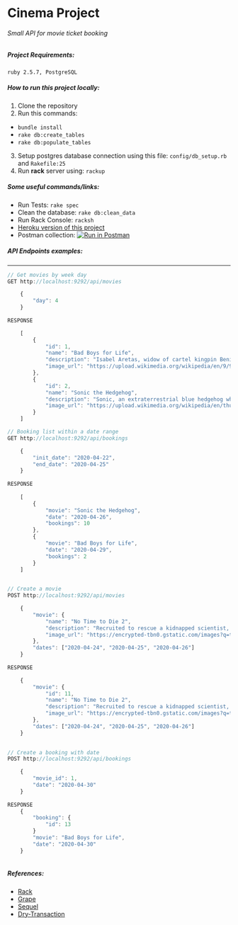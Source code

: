 # Cinema Project 
###### Small API for movie ticket booking

##### Project Requirements:
``ruby 2.5.7, PostgreSQL``


##### How to run this project locally:
1. Clone the repository
2. Run this commands:
* ``bundle install``
* ``rake db:create_tables``
* ``rake db:populate_tables``
3. Setup postgres database connection using this file:
``config/db_setup.rb`` and `Rakefile:25`
4. Run **rack** server using: ``rackup``

##### Some useful commands/links:
* Run Tests: ``rake spec``
* Clean the database: ``rake db:clean_data``
* Run Rack Console: ``racksh``
* [Heroku version of this project](https://cinema-rack.herokuapp.com/)
* Postman collection: [![Run in Postman](https://run.pstmn.io/button.svg)](https://app.getpostman.com/run-collection/2aa760def6c1ea960c21)

##### API Endpoints examples:
---

```javascript
// Get movies by week day
GET http://localhost:9292/api/movies

    {
        "day": 4
    }
    
RESPONSE

    [
        {
            "id": 1,
            "name": "Bad Boys for Life",
            "description": "Isabel Aretas, widow of cartel kingpin Benito, escapes from a Mexican prison with the aid of her son Armando. Isabel sends Armando to Miami, tasking him with recovering a substantial stash of money his father Benito had hidden, as well as assassinating the people responsible for his father's arrest and eventual death in prison. Isabel demands that Armando kill Miami detective Mike Lowrey last.",
            "image_url": "https://upload.wikimedia.org/wikipedia/en/9/90/Bad_Boys_for_Life_poster.jpg"
        },
        {
            "id": 2,
            "name": "Sonic the Hedgehog",
            "description": "Sonic, an extraterrestrial blue hedgehog who can run at supersonic speeds, finds himself sought after by a tribe of echidnas for his power. His guardian, Longclaw the Owl, gives him a bag of rings that can create portals to other planets, using one to send him to Earth while she protects him from the echidnas, and also gives Sonic a map to a planet filled with mushrooms to use if he finds trouble on Earth. Ten years later, Sonic enjoys a secret life near the town of Green Hills, Montana, but longs to make friends. He idolizes the local sheriff, Tom Wachowski, and his veterinarian wife, Maddie, unaware the pair are planning to relocate to San Francisco soon, as Tom has been hired by the San Francisco Police Department.",
            "image_url": "https://upload.wikimedia.org/wikipedia/en/thumb/c/c1/Sonic_the_Hedgehog_poster.jpg/220px-Sonic_the_Hedgehog_poster.jpg"
        }
    ]
```
```javascript
// Booking list within a date range
GET http://localhost:9292/api/bookings

    {
        "init_date": "2020-04-22",
        "end_date": "2020-04-25"
    }
    
RESPONSE
  
    [
        {
            "movie": "Sonic the Hedgehog",
            "date": "2020-04-26",
            "bookings": 10
        },
        {
            "movie": "Bad Boys for Life",
            "date": "2020-04-29",
            "bookings": 2
        }
    ]
    
```
```javascript
// Create a movie
POST http://localhost:9292/api/movies

    {
        "movie": {
            "name": "No Time to Die 2",
            "description": "Recruited to rescue a kidnapped scientist, globe-trotting spy James Bond finds himself hot on the trail of a mysterious villain, who's armed with a dangerous new technology.",
            "image_url": "https://encrypted-tbn0.gstatic.com/images?q=tbn:ANd9GcR3FIXs2TB2e7fToTo8_rSMygr7-OjR0DhfLpj7QVk1TH2RGaUc"
        },
        "dates": ["2020-04-24", "2020-04-25", "2020-04-26"]
    }
    
RESPONSE

    {
        "movie": {
            "id": 11,
            "name": "No Time to Die 2",
            "description": "Recruited to rescue a kidnapped scientist, globe-trotting spy James Bond finds himself hot on the trail of a mysterious villain, who's armed with a dangerous new technology.",
            "image_url": "https://encrypted-tbn0.gstatic.com/images?q=tbn:ANd9GcR3FIXs2TB2e7fToTo8_rSMygr7-OjR0DhfLpj7QVk1TH2RGaUc"
        },
        "dates": ["2020-04-24", "2020-04-25", "2020-04-26"]
    }
    
```
```javascript
// Create a booking with date
POST http://localhost:9292/api/bookings

    {
        "movie_id": 1,
        "date": "2020-04-30"
    }
    
RESPONSE
    {
        "booking": {
            "id": 13
        }
        "movie": "Bad Boys for Life",
        "date": "2020-04-30"
    }
    
```

##### References:
* [Rack](https://github.com/rack/rack)
* [Grape](https://github.com/ruby-grape/grape)
* [Sequel](https://github.com/jeremyevans/sequel)
* [Dry-Transaction](https://github.com/dry-rb/dry-transaction)
